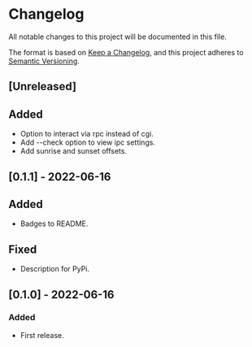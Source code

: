 # Changelog

All notable changes to this project will be documented in this file.

The format is based on [Keep a Changelog](https://keepachangelog.com/en/1.0.0/),
and this project adheres to [Semantic Versioning](https://semver.org/spec/v2.0.0.html).

## [Unreleased]

## Added

- Option to interact via rpc instead of cgi.
- Add --check option to view ipc settings.
- Add sunrise and sunset offsets.

## [0.1.1] - 2022-06-16

## Added

- Badges to README.

## Fixed

- Description for PyPi.

## [0.1.0] - 2022-06-16

### Added

- First release.
